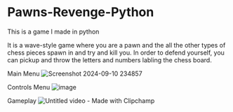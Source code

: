 # Pawns-Revenge-Python
This is a game I made in python 

It is a wave-style game where you are a pawn and the all the other types of chess pieces spawn in and try and kill you. In order to defend yourself, you can pickup and
throw the letters and numbers labling the chess board. 





Main Menu
![Screenshot 2024-09-10 234857](https://github.com/user-attachments/assets/78e79a07-56a5-4ca7-8aef-15ac76ed558f)



Controls Menu
![image](https://github.com/user-attachments/assets/c672eb41-a617-42f9-b06e-919a5c9f7312)


Gameplay
![Untitled video - Made with Clipchamp](https://github.com/user-attachments/assets/2ccce414-d47a-48fe-b4f4-5ab21d3724f5)

